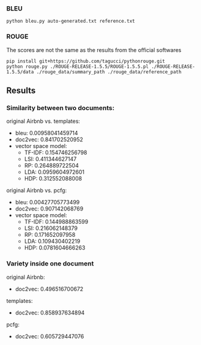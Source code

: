 ### BLEU
```
python bleu.py auto-generated.txt reference.txt
```

### ROUGE

The scores are not the same as the results from the official softwares
```
pip install git+https://github.com/tagucci/pythonrouge.git
python rouge.py ./ROUGE-RELEASE-1.5.5/ROUGE-1.5.5.pl ./ROUGE-RELEASE-1.5.5/data ./rouge_data/summary_path ./rouge_data/reference_path
```

## Results

### Similarity between two documents:

original Airbnb vs. templates: 
- bleu: 0.00958041459714
- doc2vec: 0.841702520952
- vector space model:
	* TF-IDF: 0.154746256798
	* LSI: 0.411344627147
	* RP: 0.264889722504
	* LDA: 0.0959604972601
	* HDP: 0.312552088008

original Airbnb vs. pcfg:
- bleu: 0.00427705773499
- doc2vec: 0.907142068769
- vector space model:
	* TF-IDF: 0.144988863599
	* LSI: 0.216062148379
	* RP: 0.171652097958
	* LDA: 0.109430402219
	* HDP: 0.0781604666263

### Variety inside one document

original Airbnb:
- doc2vec: 0.496516700672

templates:
- doc2vec: 0.858937634894

pcfg: 
- doc2vec: 0.605729447076
